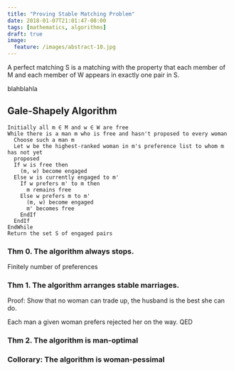 ```yaml
---
title: "Proving Stable Matching Problem"
date: 2018-01-07T21:01:47-08:00
tags: [mathematics, algorithms]
draft: true
image:
  feature: /images/abstract-10.jpg
---
```


A perfect matching S is a matching with the property that each member of M and
each member of W appears in exactly one pair in S.


blahblahla

## Gale-Shapely Algorithm

```
Initially all m ∈ M and w ∈ W are free
While there is a man m who is free and hasn't proposed to every woman
  Choose such a man m
  Let w be the highest-ranked woman in m's preference list to whom m has not yet
  proposed
  If w is free then
    (m, w) become engaged
  Else w is currently engaged to m'
    If w prefers m' to m then
      m remains free
    Else w prefers m to m'
      (m, w) become engaged
      m' becomes free
    EndIf
  EndIf
EndWhile
Return the set S of engaged pairs
```


### Thm 0. The algorithm always stops.

Finitely number of preferences

### Thm 1. The algorithm arranges stable marriages.

Proof: Show that no woman can trade up, the husband is the best she can do.

Each man a given woman prefers rejected her on the way. QED

### Thm 2. The algorithm is man-optimal

### Collorary: The algorithm is woman-pessimal
